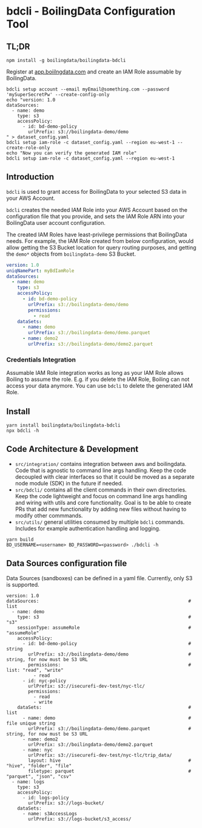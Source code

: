 # bdcli - BoilingData Configuration Tool

## TL;DR

```shell
npm install -g boilingdata/boilingdata-bdcli
```

Register at [app.boiilngdata.com](https://app.boilingdata.com) and create an IAM Role assumable by BoilingData.

```shell
bdcli setup account --email myEmail@something.com --password 'mySuperSecretPw' --create-config-only
echo "version: 1.0
dataSources:
  - name: demo
    type: s3
    accessPolicy:
      - id: bd-demo-policy
        urlPrefix: s3://boilingdata-demo/demo
" > dataset_config.yaml
bdcli setup iam-role -c dataset_config.yaml --region eu-west-1 --create-role-only
echo "Now you can verify the generated IAM role"
bdcli setup iam-role -c dataset_config.yaml --region eu-west-1
```

## Introduction

`bdcli` is used to grant access for BoilingData to your selected S3 data in your AWS Account.

`bdcli` creates the needed IAM Role into your AWS Account based on the configuration file that you provide, and sets the IAM Role ARN into your BoilingData user account configuration.

The created IAM Roles have least-privilege permissions that BoilingData needs. For example, the IAM Role created from below configuration, would allow getting the S3 Bucket location for query routing purposes, and getting the `demo*` objects from `boilingdata-demo` S3 Bucket.

```yaml
version: 1.0
uniqNamePart: myBdIamRole
dataSources:
  - name: demo
    type: s3
    accessPolicy:
      - id: bd-demo-policy
        urlPrefix: s3://boilingdata-demo/demo
        permissions:
          - read
    dataSets:
      - name: demo
        urlPrefix: s3://boilingdata-demo/demo.parquet
      - name: demo2
        urlPrefix: s3://boilingdata-demo/demo2.parquet
```

### Credentials Integration

Assumable IAM Role integration works as long as your IAM Role allows Boiling to assume the role. E.g. if you delete the IAM Role, Boiling can not access your data anymore. You can use `bdcli` to delete the generated IAM Role.

## Install

```shell
yarn install boilingdata/boilingdata-bdcli
npx bdcli -h
```

## Code Architecture & Development

- `src/integration/` contains integration between aws and boilingdata. Code that is agnostic to command line args handling. Keep the code decoupled with clear interfaces so that it could be moved as a separate node module (SDK) in the future if needed.
- `src/bdcli/` contains all the client commands in their own directories. Keep the code lightweight and focus on command line args handling and wiring with utils and core functionality. Goal is to be able to create PRs that add new functionality by adding new files without having to modify other commmands.
- `src/utils/` general utilities consumed by multiple `bdcli` commands. Includes for example authentication handling and logging.

```shell
yarn build
BD_USERNAME=<username> BD_PASSWORD=<password> ./bdcli -h
```

## Data Sources configuration file

Data Sources (sandboxes) can be defined in a yaml file. Currently, only S3 is supported.

```shell
version: 1.0
dataSources:                                                       # list
  - name: demo
    type: s3                                                       # "s3"
    sessionType: assumeRole                                        # "assumeRole"
    accessPolicy:
      - id: bd-demo-policy                                         # string
        urlPrefix: s3://boilingdata-demo/demo                      # string, for now must be S3 URL
        permissions:                                               # list: "read", "write"
          - read
      - id: nyc-policy
        urlPrefix: s3://isecurefi-dev-test/nyc-tlc/
        permissions:
          - read
          - write
    dataSets:                                                      # list
      - name: demo                                                 # file unique string
        urlPrefix: s3://boilingdata-demo/demo.parquet              # string, for now must be S3 URL
      - name: demo2
        urlPrefix: s3://boilingdata-demo/demo2.parquet
      - name: nyc
        urlPrefix: s3://isecurefi-dev-test/nyc-tlc/trip_data/
        layout: hive                                               # "hive", "folder", "file"
        filetype: parquet                                          # "parquet", "json", "csv"
  - name: logs
    type: s3
    accessPolicy:
      - id: logs-policy
        urlPrefix: s3://logs-bucket/
    dataSets:
      - name: s3AccessLogs
        urlPrefix: s3://logs-bucket/s3_access/
```
